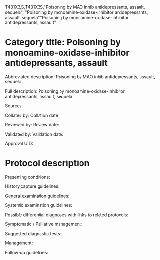 T431X3,S,T431X3S,"Poisoning by MAO inhib antidepressants, assault, sequela", "Poisoning by monoamine-oxidase-inhibitor antidepressants, assault, sequela","Poisoning by monoamine-oxidase-inhibitor antidepressants, assault"
# Category title: Poisoning by monoamine-oxidase-inhibitor antidepressants, assault

Abbreviated description: Poisoning by MAO inhib antidepressants, assault, sequela

Full description: Poisoning by monoamine-oxidase-inhibitor antidepressants, assault, sequela

Sources:

Collated by:
Collation date:

Reviewed by:
Review date:

Validated by:
Validation date:

Approval UID:

# Protocol description

Presenting conditions:

History capture guidelines:

General examination guidelines:

Systemic examination guidelines:

Possible differential diagnoses with links to related protocols:

Symptomatic / Palliative management:

Suggested diagnostic tests:

Management:

Follow-up guidelines:

